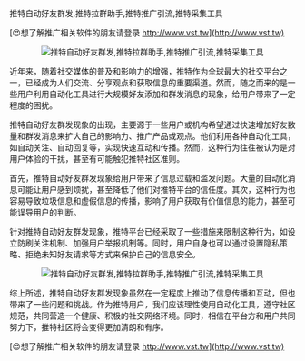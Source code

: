 推特自动好友群发,推特拉群助手,推特推广引流,推特采集工具

[😍想了解推广相关软件的朋友请登录 http://www.vst.tw](http://www.vst.tw)

 <center><img src="https://vst.tw/MP4/tuiguang/png/3.png" alt="推特自动好友群发,推特拉群助手,推特推广引流,推特采集工具"></center>

近年来，随着社交媒体的普及和影响力的增强，推特作为全球最大的社交平台之一，已经成为人们交流、分享观点和获取信息的重要渠道。然而，随之而来的是一些用户利用自动化工具进行大规模好友添加和群发消息的现象，给用户带来了一定程度的困扰。

推特自动好友群发现象的出现，主要源于一些用户或机构希望通过快速增加好友数量和群发消息来扩大自己的影响力、推广产品或观点。他们利用各种自动化工具，如自动关注、自动回复等，实现快速互动和传播。然而，这种行为往往被认为是对用户体验的干扰，甚至有可能触犯推特社区准则。

首先，推特自动好友群发现象给用户带来了信息过载和滥发问题。大量的自动化消息可能让用户感到烦扰，甚至降低了他们对推特平台的信任度。其次，这种行为也容易导致垃圾信息和虚假信息的传播，影响了用户获取有价值信息的能力，甚至可能误导用户的判断。

针对推特自动好友群发现象，推特平台已经采取了一些措施来限制这种行为，如设立防刷关注机制、加强用户举报机制等。同时，用户自身也可以通过设置隐私策略、拒绝未知好友请求等方式来保护自己的信息安全。

 <center><img src="https://vst.tw/MP4/tuiguang/png/3.png" alt="推特自动好友群发,推特拉群助手,推特推广引流,推特采集工具"></center>

综上所述，推特自动好友群发现象虽然在一定程度上推动了信息传播和互动，但也带来了一些问题和挑战。作为推特用户，我们应该理性使用自动化工具，遵守社区规范，共同营造一个健康、积极的社交网络环境。同时，相信在平台方和用户共同努力下，推特社区将会变得更加清朗和有序。

[😍想了解推广相关软件的朋友请登录 http://www.vst.tw](http://www.vst.tw)



